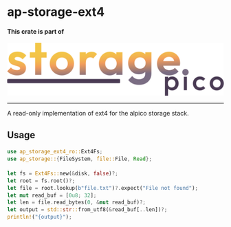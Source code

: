 # ap-storage-ext4

#### This crate is part of

[![storage.pico logo](../../.logo.png)](https://github.com/alpico/storage.pico)

---

A read-only implementation of ext4 for the alpico storage stack.

## Usage

```rust
use ap_storage_ext4_ro::Ext4Fs;
use ap_storage::{FileSystem, file::File, Read};

let fs = Ext4Fs::new(&disk, false)?;
let root = fs.root()?;
let file = root.lookup(b"file.txt")?.expect("File not found");
let mut read_buf = [0u8; 32];
let len = file.read_bytes(0, &mut read_buf)?;
let output = std::str::from_utf8(&read_buf[..len])?;
println!("{output}");
```
